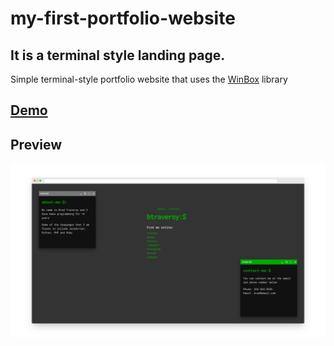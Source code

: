 ﻿# my-first-portfolio-website
 
 ## It is a terminal style landing page. 

Simple terminal-style portfolio website that uses the [WinBox](https://github.com/nextapps-de/winbox) library

## [Demo]([https://verma-divyanshu-git.github.io/my-first-portfolio-website/])

## Preview
![Preview](./img/preview.png)
